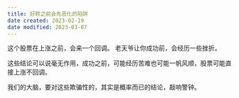 ```yaml
---
title: 好转之前会先恶化的陷阱
date created: 2023-02-19
date modified: 2023-03-07
---
```


这个股票在上涨之前，会来一个回调。
老天爷让你成功前，会经历一些挫折。

这些结论可以说毫无作用，成功之前，可能经历苦难也可能一帆风顺，股票可能直接上涨不回调。

我们的大脑，要对这些欺骗性的，其实是概率而已的结论，敲响警钟。
